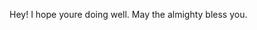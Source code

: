 Hey! I hope youre doing well. May the almighty bless you.

<!---
DumAI-hub/DumAI-hub is a ✨ special ✨ repository because its `README.md` (this file) appears on your GitHub profile.
You can click the Preview link to take a look at your changes.
--->
